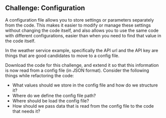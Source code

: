 ## Challenge: Configuration
A configuration file allows you to store settings or parameters separately from the code. This makes it easier to  modify or manage these settings without changing the code itself, and also allows you to use the same code with different configurations, easier than when you need to find that value in the code itself.

In the weather service example, specifically the API url and the API key are things that are good candidates to move to a config file.

Download the code for this challenge, and extend it so that this information is now read from a config file (in JSON format). Consider the following things while refactoring the code:

* What values should we store in the config file and how do we structure it?
* Where do we define the config file path?
* Where should be load the config file?
* How should we pass data that is read from the config file to the code that needs it?